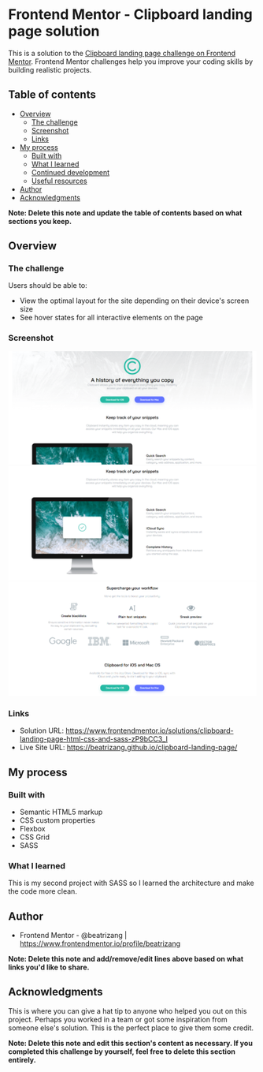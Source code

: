 # Frontend Mentor - Clipboard landing page solution

This is a solution to the [Clipboard landing page challenge on Frontend Mentor](https://www.frontendmentor.io/challenges/clipboard-landing-page-5cc9bccd6c4c91111378ecb9). Frontend Mentor challenges help you improve your coding skills by building realistic projects. 

## Table of contents

- [Overview](#overview)
  - [The challenge](#the-challenge)
  - [Screenshot](#screenshot)
  - [Links](#links)
- [My process](#my-process)
  - [Built with](#built-with)
  - [What I learned](#what-i-learned)
  - [Continued development](#continued-development)
  - [Useful resources](#useful-resources)
- [Author](#author)
- [Acknowledgments](#acknowledgments)

**Note: Delete this note and update the table of contents based on what sections you keep.**

## Overview

### The challenge

Users should be able to:

- View the optimal layout for the site depending on their device's screen size
- See hover states for all interactive elements on the page

### Screenshot

![](./images/screenshots/scr1.png)
![](./images/screenshots/scr2.png)
![](./images/screenshots/scr3.png)


### Links

- Solution URL: https://www.frontendmentor.io/solutions/clipboard-landing-page-html-css-and-sass-zP9bCC3_I
- Live Site URL: https://beatrizang.github.io/clipboard-landing-page/

## My process

### Built with

- Semantic HTML5 markup
- CSS custom properties
- Flexbox
- CSS Grid
- SASS

### What I learned

This is my second project with SASS so I learned the architecture and make the code more clean.



## Author

- Frontend Mentor - @beatrizang | https://www.frontendmentor.io/profile/beatrizang


**Note: Delete this note and add/remove/edit lines above based on what links you'd like to share.**

## Acknowledgments

This is where you can give a hat tip to anyone who helped you out on this project. Perhaps you worked in a team or got some inspiration from someone else's solution. This is the perfect place to give them some credit.

**Note: Delete this note and edit this section's content as necessary. If you completed this challenge by yourself, feel free to delete this section entirely.**

